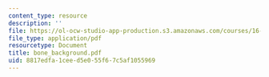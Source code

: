 ```yaml
---
content_type: resource
description: ''
file: https://ol-ocw-studio-app-production.s3.amazonaws.com/courses/16-423j-aerospace-biomedical-and-life-support-engineering-spring-2006/8817edfa1ceed5e055f67c5af1055969_bone_background.pdf
file_type: application/pdf
resourcetype: Document
title: bone_background.pdf
uid: 8817edfa-1cee-d5e0-55f6-7c5af1055969
---
```

